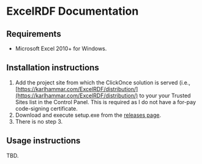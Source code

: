 # ExcelRDF Documentation

## Requirements

* Microsoft Excel 2010+ for Windows.

## Installation instructions

1. Add the project site from which the ClickOnce solution is served (i.e., [https://karlhammar.com/ExcelRDF/distribution/](https://karlhammar.com/ExcelRDF/distribution/) to your your Trusted Sites list in the Control Panel. This is required as I do not have a for-pay code-signing certificate.
2. Download and execute setup.exe from the [releases page](https://github.com/hammar/ExcelRDF/releases).
3. There is no step 3.

## Usage instructions

TBD.
